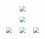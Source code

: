 <div id="header" align="center">

<img src="[https://64.media.tumblr.com/d2686b537da6e540ea81697087c92308/9daddf923761f6ec-14/s500x750/da5535c09aa2b17e89e908ec92f0e1eb179da958.gifv](https://files.catbox.moe/etpjsw.gif)"> 

<p align="center"

<p align="center">
<img src="https://files.catbox.moe/k0cpsv.png" />
</p>

<div id="header" align="center">


[<img src="https://files.catbox.moe/5f1gkv.png" />](https://rentry.co/fries) 　 [<img src="https://files.catbox.moe/bisml3.png" />](https://rentry.co/naiad) 　 [<img src="https://files.catbox.moe/zu6b2y.png" />](https://yoojoonghyuk.atabook.org/)
</p>

<p align="center"
